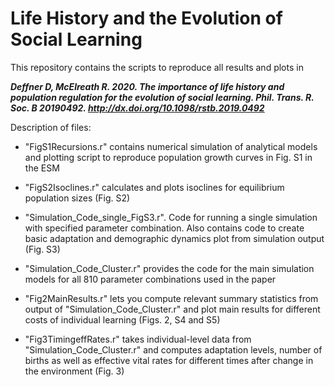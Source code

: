 # Life History and the Evolution of Social Learning

This repository contains the scripts to reproduce all results and plots in 

***Deffner D, McElreath R. 2020. The importance of life history and population regulation for the evolution of social learning.
Phil. Trans. R. Soc. B 20190492. http://dx.doi.org/10.1098/rstb.2019.0492***

Description of files:

- "FigS1Recursions.r" contains numerical simulation of analytical models and plotting script to reproduce population growth curves in Fig. S1 in the ESM

- "FigS2Isoclines.r" calculates and plots isoclines for equilibrium population sizes (Fig. S2)

- "Simulation_Code_single_FigS3.r". Code for running a single simulation with specified parameter combination. Also contains code to create basic adaptation and demographic dynamics plot from simulation output (Fig. S3)

- "Simulation_Code_Cluster.r" provides the code for the main simulation models for all 810 parameter combinations used in the paper

- "Fig2MainResults.r" lets you compute relevant summary statistics from output of "Simulation_Code_Cluster.r" and plot main results for different costs of individual learning (Figs. 2, S4 and S5)

- "Fig3TimingeffRates.r" takes individual-level data from "Simulation_Code_Cluster.r" and computes adaptation levels, number of births as well as effective vital rates for different times after change in the environment (Fig. 3)
